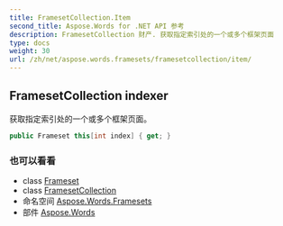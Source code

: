 ```yaml
---
title: FramesetCollection.Item
second_title: Aspose.Words for .NET API 参考
description: FramesetCollection 财产. 获取指定索引处的一个或多个框架页面
type: docs
weight: 30
url: /zh/net/aspose.words.framesets/framesetcollection/item/
---
```

## FramesetCollection indexer

获取指定索引处的一个或多个框架页面。

```csharp
public Frameset this[int index] { get; }
```

### 也可以看看

* class [Frameset](../../frameset/)
* class [FramesetCollection](../)
* 命名空间 [Aspose.Words.Framesets](../../framesetcollection/)
* 部件 [Aspose.Words](../../../)


